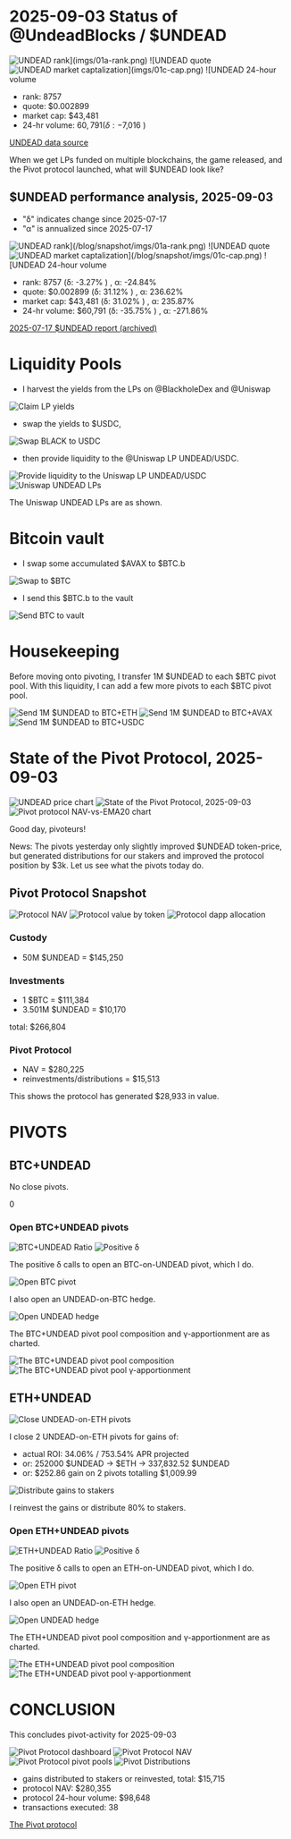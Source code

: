 # 2025-09-03 Status of @UndeadBlocks / $UNDEAD 

![$UNDEAD rank](imgs/01a-rank.png) 
![$UNDEAD quote](imgs/01b-quote.png) 
![$UNDEAD market captalization](imgs/01c-cap.png) 
![$UNDEAD 24-hour volume](imgs/01d-vol.png) 

* rank: 8757 
* quote: $0.002899 
* market cap: $43,481 
* 24-hr volume: $60,791 (δ: -$7,016 ) 


[UNDEAD data source](https://www.coingecko.com/en/coins/undead-blocks) 



When we get LPs funded on multiple blockchains, the game released, and the Pivot protocol launched, what will $UNDEAD look like? 

## $UNDEAD performance analysis, 2025-09-03 

* "δ" indicates change since 2025-07-17 
* "α" is annualized since 2025-07-17 

![$UNDEAD rank](/blog/snapshot/imgs/01a-rank.png) 
![$UNDEAD quote](/blog/snapshot/imgs/01b-quote.png) 
![$UNDEAD market captalization](/blog/snapshot/imgs/01c-cap.png) 
![$UNDEAD 24-hour volume](/blog/snapshot/imgs/01d-vol.png) 

* rank: 8757 (δ: -3.27% ) , α: -24.84% 
* quote: $0.002899 (δ: 31.12% ) , α: 236.62% 
* market cap: $43,481 (δ: 31.02% ) , α: 235.87% 
* 24-hr volume: $60,791 (δ: -35.75% ) , α: -271.86% 

[2025-07-17 $UNDEAD report (archived)](https://github.com/pivoteur/biz/tree/main/blog/snapshot) 

# Liquidity Pools 

* I harvest the yields from the LPs on @BlackholeDex and @Uniswap 

![Claim LP yields](imgs/03a-claim.png) 

* swap the yields to $USDC, 

![Swap BLACK to USDC](imgs/03b-swap.png) 

* then provide liquidity to the @Uniswap LP UNDEAD/USDC. 

![Provide liquidity to the Uniswap LP UNDEAD/USDC](imgs/03c-provide.png) 
![Uniswap UNDEAD LPs](imgs/03d-lps.png) 

The Uniswap UNDEAD LPs are as shown. 

# Bitcoin vault 

* I swap some accumulated $AVAX to $BTC.b 

![Swap to $BTC](imgs/04a-swap.png) 

* I send this $BTC.b to the vault 

![Send BTC to vault](imgs/04b-sned.png) 

# Housekeeping

Before moving onto pivoting, I transfer 1M $UNDEAD to each $BTC pivot pool. With this liquidity, I can add a few more pivots to each $BTC pivot pool. 

![Send 1M $UNDEAD to BTC+ETH](imgs/05a-sned.png)
![Send 1M $UNDEAD to BTC+AVAX](imgs/05b-sned.png)
![Send 1M $UNDEAD to BTC+USDC](imgs/05c-sned.png)

# State of the Pivot Protocol, 2025-09-03 

![UNDEAD price chart](imgs/06a-undead.png) 
![State of the Pivot Protocol, 2025-09-03](imgs/06b-assets.png) 
![Pivot protocol NAV-vs-EMA20 chart](imgs/06c-ema.png) 


Good day, pivoteurs! 

News: The pivots yesterday only slightly improved $UNDEAD token-price, but generated distributions for our stakers and improved the protocol position by $3k. Let us see what the pivots today do. 

## Pivot Protocol Snapshot 

![Protocol NAV](imgs/07a-nav.png) 
![Protocol value by token](imgs/07b-by-token.png) 
![Protocol dapp allocation](imgs/07c-by-dapp.png) 

### Custody 

* 50M $UNDEAD = $145,250 

### Investments 

* 1 $BTC = $111,384 
* 3.501M $UNDEAD = $10,170 

total: $266,804 


### Pivot Protocol 

* NAV = $280,225 
* reinvestments/distributions = $15,513 

This shows the protocol has generated $28,933 in value. 

# PIVOTS 

## BTC+UNDEAD 




No close pivots. 



0 







### Open BTC+UNDEAD pivots 

![BTC+UNDEAD Ratio](imgs/08a-ratio.png) 
![Positive δ](imgs/08b-delta.png) 

The positive δ calls to open an BTC-on-UNDEAD pivot, which I do. 

![Open BTC pivot](imgs/08c-open-btc-pivot.png) 

I also open an UNDEAD-on-BTC hedge. 

![Open UNDEAD hedge](imgs/08d-open-undead-hedge.png) 





The BTC+UNDEAD pivot pool composition and γ-apportionment are as charted. 

![The BTC+UNDEAD pivot pool composition](imgs/09a-comp.png) 
![The BTC+UNDEAD pivot pool γ-apportionment](imgs/09b-apport.png) 

## ETH+UNDEAD 

![Close UNDEAD-on-ETH pivots](imgs/10a-close-undead-on-eth-pivot.png) 

I close 2 UNDEAD-on-ETH pivots for gains of: 


* actual ROI: 34.06% / 753.54% APR projected 
* or: 252000 $UNDEAD -> $ETH -> 337,832.52 $UNDEAD 
* or: $252.86 gain on 2 pivots totalling $1,009.99 


![Distribute gains to stakers](imgs/10b-dist-gains.png) 

I reinvest the gains or distribute 80% to stakers. 

### Open ETH+UNDEAD pivots 

![ETH+UNDEAD Ratio](imgs/11a-ratio.png) 
![Positive δ](imgs/11b-delta.png) 

The positive δ calls to open an ETH-on-UNDEAD pivot, which I do. 

![Open ETH pivot](imgs/11c-open-eth-pivot.png) 

I also open an UNDEAD-on-ETH hedge. 

![Open UNDEAD hedge](imgs/11d-open-undead-hedge.png) 





The ETH+UNDEAD pivot pool composition and γ-apportionment are as charted. 

![The ETH+UNDEAD pivot pool composition](imgs/12a-comp.png) 
![The ETH+UNDEAD pivot pool γ-apportionment](imgs/12b-apport.png) 

# CONCLUSION 

This concludes pivot-activity for 2025-09-03 

![Pivot Protocol dashboard](imgs/13a-dash.png) 
![Pivot Protocol NAV](imgs/13b-nav.png) 
![Pivot Protocol pivot pools](imgs/13c-pools.png) 
![Pivot Distributions](imgs/13d-dists.png) 

* gains distributed to stakers or reinvested, total: $15,715 
* protocol NAV: $280,355 
* protocol 24-hour volume: $98,648 
* transactions executed: 38 



[The Pivot protocol](https://pivoteur.github.io/#) 

